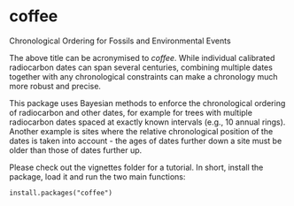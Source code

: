 # coffee
Chronological Ordering for Fossils and Environmental Events

The above title can be acronymised to *coffee*. While individual calibrated radiocarbon dates can span several centuries, combining multiple dates together with any chronological constraints can make a chronology much more robust and precise.

This package uses Bayesian methods to enforce the chronological ordering of radiocarbon and other dates, 
for example for trees with multiple radiocarbon dates spaced at exactly known intervals (e.g., 10 annual rings). 
Another example is sites where the relative chronological position of the dates is taken into account - 
the ages of dates further down a site must be older than those of dates further up.

Please check out the vignettes folder for a tutorial. In short, install the package, load it and run the two main functions:

```{r, eval=FALSE}
install.packages("coffee")
```

